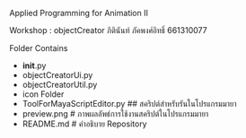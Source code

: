 Applied Programming for Animation II

Workshop : objectCreator
ภิตินันท์ ภัคพงศ์อิทธิ์ 661310077

Folder Contains
- __init__.py
- objectCreatorUi.py
- objectCreatorUtil.py
- icon Folder
- ToolForMayaScriptEditor.py ## สคริปต์สำหรับรันในโปรแกรมมายา
- preview.png # ภาพผลลัพธ์การใช้งานสคริปต์ในโปรแกรมมายา
- README.md # คำอธิบาย Repository

